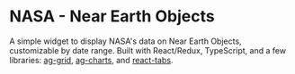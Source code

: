 # NASA - Near Earth Objects

A simple widget to display NASA's data on Near Earth Objects, customizable by date range. Built with React/Redux, TypeScript, and a few libraries: [ag-grid](https://www.ag-grid.com/), [ag-charts](https://www.ag-grid.com/react-charts/getting-started/), and [react-tabs](https://reactcommunity.org/react-tabs/).

